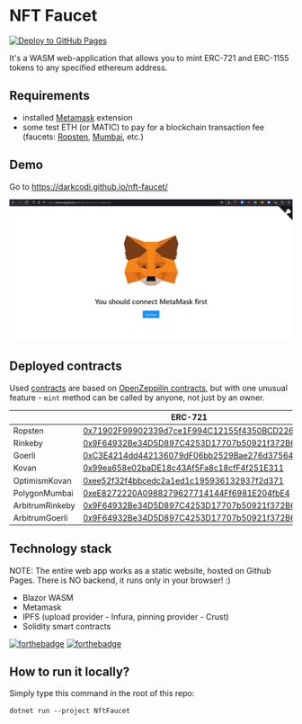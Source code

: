 # NFT Faucet
[![Deploy to GitHub Pages](https://github.com/darkcodi/nft-faucet/actions/workflows/main.yml/badge.svg?branch=main)](https://github.com/darkcodi/nft-faucet/actions/workflows/main.yml)  
  
It's a WASM web-application that allows you to mint ERC-721 and ERC-1155 tokens to any specified ethereum address.
  
## Requirements
- installed [Metamask](https://metamask.io/download/) extension
- some test ETH (or MATIC) to pay for a blockchain transaction fee  
(faucets: [Ropsten](https://faucet.egorfine.com/), [Mumbai](https://mumbaifaucet.com/), etc.)
  
## Demo
Go to https://darkcodi.github.io/nft-faucet/  
  
[![demo](demo.gif)]()  

## Deployed contracts
Used [contracts](NftFaucet/Contracts) are based on [OpenZeppilin contracts](https://github.com/OpenZeppelin/openzeppelin-contracts), but with one unusual feature - `mint` method can be called by anyone, not just by an owner.    

|                 | ERC-721   | ERC-1155   |
|-----------------|-----------|------------|
| Ropsten         | [0x71902F99902339d7ce1F994C12155f4350BCD226](https://ropsten.etherscan.io/token/0x71902F99902339d7ce1F994C12155f4350BCD226) | [0x80b45421881c0452A6e70148Fc928fA33107cEb3](https://ropsten.etherscan.io/token/0x80b45421881c0452A6e70148Fc928fA33107cEb3) |
| Rinkeby         | [0x9F64932Be34D5D897C4253D17707b50921f372B6](https://rinkeby.etherscan.io/token/0x9F64932Be34D5D897C4253D17707b50921f372B6) | [0xf67C575502fc1cE399a3e1895dDf41847185D7bD](https://rinkeby.etherscan.io/token/0xf67C575502fc1cE399a3e1895dDf41847185D7bD) |
| Goerli          | [0xC3E4214dd442136079dF06bb2529Bae276d37564](https://goerli.etherscan.io/token/0xC3E4214dd442136079dF06bb2529Bae276d37564) | [0x5807d7be82153F6a302d92199221090E3b78A3C3](https://goerli.etherscan.io/token/0x5807d7be82153F6a302d92199221090E3b78A3C3) |
| Kovan           | [0x99ea658e02baDE18c43Af5Fa8c18cfF4f251E311](https://kovan.etherscan.io/token/0x99ea658e02baDE18c43Af5Fa8c18cfF4f251E311) | [0xdBDD0377D1799910A4B0a4306F8d812265bF33Cb](https://kovan.etherscan.io/token/0xdBDD0377D1799910A4B0a4306F8d812265bF33Cb) |
| OptimismKovan   | [0xee52f32f4bbcedc2a1ed1c195936132937f2d371](https://kovan-optimistic.etherscan.io/token/0xee52f32f4bbcedc2a1ed1c195936132937f2d371) | [0xCc0040129f197F63D37ebd77E62a6F96dDcd4e0A](https://kovan-optimistic.etherscan.io/token/0xCc0040129f197F63D37ebd77E62a6F96dDcd4e0A) |
| PolygonMumbai   | [0xeE8272220A0988279627714144Ff6981E204fbE4](https://mumbai.polygonscan.com/token/0xeE8272220A0988279627714144Ff6981E204fbE4) | [0x23147CdbD963A3D0fec0F25E4604844f477F65d2](https://mumbai.polygonscan.com/token/0x23147CdbD963A3D0fec0F25E4604844f477F65d2) |
| ArbitrumRinkeby | [0x9F64932Be34D5D897C4253D17707b50921f372B6](https://testnet.arbiscan.io/token/0x9F64932Be34D5D897C4253D17707b50921f372B6) | [0xf67C575502fc1cE399a3e1895dDf41847185D7bD](https://testnet.arbiscan.io/token/0xf67C575502fc1cE399a3e1895dDf41847185D7bD) |
| ArbitrumGoerli  | [0x9F64932Be34D5D897C4253D17707b50921f372B6](https://nitro-devnet-explorer.arbitrum.io/token/0x9F64932Be34D5D897C4253D17707b50921f372B6) | [0xf67C575502fc1cE399a3e1895dDf41847185D7bD](https://nitro-devnet-explorer.arbitrum.io/token/0xf67C575502fc1cE399a3e1895dDf41847185D7bD) |
  
## Technology stack

NOTE: The entire web app works as a static website, hosted on Github Pages. There is NO backend, it runs only in your browser! :)  

- Blazor WASM
- Metamask
- IPFS (upload provider - Infura, pinning provider - Crust)
- Solidity smart contracts
  
[![forthebadge](https://forthebadge.com/images/badges/made-with-c-sharp.svg)](https://forthebadge.com) [![forthebadge](https://forthebadge.com/images/badges/built-with-love.svg)](https://forthebadge.com)  

## How to run it locally?
Simply type this command in the root of this repo:

    dotnet run --project NftFaucet
